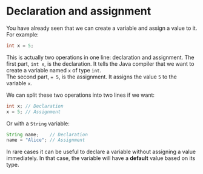 # Declaration and assignment

You have already seen that we can create a variable and assign a value to it. For example:


```java
int x = 5;
```

This is actually two operations in one line: declaration and assignment.
The first part, `int x`, is the declaration. It tells the Java compiler that we want to create a variable named `x` of type `int`.\
The second part, `= 5`, is the assignment. It assigns the value `5` to the variable `x`.

We can split these two operations into two lines if we want:

```java
int x; // Declaration
x = 5; // Assignment
```

Or with a `String` variable:

```java
String name;    // Declaration
name = "Alice"; // Assignment
```

In rare cases it can be useful to declare a variable without assigning a value immediately. In that case, the variable will have a **default** value based on its type. 